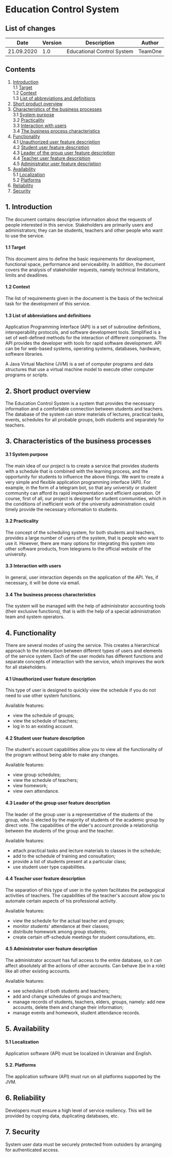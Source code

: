 # Education Control System
## List of changes
| Date | Version | Description | Author |
| ------------ | ------------- | ------------ | ------------- |
| 21.09.2020 | 1.0 | Educational Control System | TeamOne |

## Contents
1. [Introduction](#1-introduction)  
1.1 [Target](#11-target)  
1.2 [Context](#12-context)  
1.3 [List of abbreviations and definitions](#13-list-of-abbreviations-and-definitions)  
2. [Short product overview](#2-short-product-overview)  
3. [Characteristics of the business processes](#3-characteristics-of-the-business-processes)  
3.1 [System purpose](#31-system-purpose)  
3.2 [Practicality](#32-practicality)  
3.3 [Interaction with users](#33-interaction-with-users)  
3.4 [The business process characteristics](#34-the-business-process-characteristics)  
4. [Functionality](#4-functionality)  
4.1 [Unauthorized user feature description](#41-unauthorized-user-feature-description)  
4.2 [Student user feature description](#42-student-user-feature-description)  
4.3 [Leader of the group user feature description](#43-leader-of-the-group-user-feature-description)  
4.4 [Teacher user feature description](#44-teacher-user-feature-description)  
4.5 [Administrator user feature description](#45-administrator-user-feature-description)  
5. [Availability](#5-availability)  
5.1 [Localization](#51-localization)  
5.2 [Platforms](#52-platforms)  
6. [Reliability](#6-reliability)  
7. [Security](#7-security)  
## 1. Introduction
The document contains descriptive information about the requests of people interested in this service. Stakeholders are primarily users and administrators; they can be students, teachers and other people who want to use the service.
#### 1.1 Target
This document aims to define the basic requirements for development, functional space, performance and serviceability. In addition, the document covers the analysis of stakeholder requests, namely technical limitations, limits and deadlines.
#### 1.2 Context
The list of requirements given in the document is the basis of the technical task for the development of this service.
#### 1.3 List of abbreviations and definitions
Application Programming Interface (API) is a set of subroutine definitions, interoperability protocols, and software development tools. Simplified is a set of well-defined methods for the interaction of different components. The API provides the developer with tools for rapid software development. API can be for web-based systems, operating systems, databases, hardware, software libraries.

A Java Virtual Machine (JVM) is a set of computer programs and data structures that use a virtual machine model to execute other computer programs or scripts.
## 2. Short product overview
The Education Control System is a system that provides the necessary information and a comfortable connection between students and teachers. The database of the system can store materials of lectures, practical tasks, events, schedules for all probable groups, both students and separately for teachers.
## 3. Characteristics of the business processes
#### 3.1 System purpose
The main idea of our project is to create a service that provides students with a schedule that is combined with the learning process, and the opportunity for students to influence the above things. We want to create a very simple and flexible application programming interface (API). For example, in the form of a telegram bot, so that any university or student community can afford its rapid implementation and efficient operation. Of course, first of all, our project is designed for student communities, which in the conditions of inefficient work of the university administration could timely provide the necessary information to students.
#### 3.2 Practicality
The concept of the scheduling system, for both students and teachers, provides a large number of users of the system, that is people who want to use it.
However, there are many options for integrating this system into other software products, from telegrams to the official website of the university.
#### 3.3 Interaction with users
In general, user interaction depends on the application of the API. Yes, if necessary, it will be done via email.
#### 3.4 The business process characteristics
The system will be managed with the help of administrator accounting tools (their exclusive functions), that is with the help of a special administration team and system operators.
## 4. Functionality
There are several modes of using the service. This creates a hierarchical approach to the interaction between different types of users and elements of the service system. Each of the user models has different functions and separate concepts of interaction with the service, which improves the work for all stakeholders.
#### 4.1 Unauthorized user feature description
This type of user is designed to quickly view the schedule if you do not need to use other system functions.

Available features:
* view the schedule of groups;
* view the schedule of teachers;
* log in to an existing account.

#### 4.2 Student user feature description
The student's account capabilities allow you to view all the functionality of the program without being able to make any changes.

Available features:
* view group schedules;
* view the schedule of teachers;
* view homework;
* view own attendance.

#### 4.3 Leader of the group user feature description
The leader of the group user is a representative of the students of the group, who is elected by the majority of students of the academic group by direct vote. The capabilities of the elder's account provide a relationship between the students of the group and the teacher.

Available features:
* attach practical tasks and lecture materials to classes in the schedule;
* add to the schedule of training and consultation;
* provide a list of students present at a particular class;
* use student user type capabilities.

#### 4.4 Teacher user feature description
The separation of this type of user in the system facilitates the pedagogical activities of teachers. The capabilities of the teacher's account allow you to automate certain aspects of his professional activity.

Available features:
* view the schedule for the actual teacher and groups;
* monitor students' attendance at their classes;
* distribute homework among group students;
* create certain off-schedule meetings for student consultations, etc.

#### 4.5 Administrator user feature description
The administrator account has full access to the entire database, so it can affect
absolutely all the actions of other accounts. Can behave (be in a role) like all other existing accounts.

Available features:
* see schedules of both students and teachers;
* add and change schedules of groups and teachers;
* manage records of students, teachers, elders, groups, namely: add new accounts, delete them and change their information;
* manage events and homework, student attendance records.

## 5. Availability
#### 5.1 Localization
Application software (API) must be localized in Ukrainian and English.

#### 5.2. Platforms
The application software (API) must run on all platforms supported by the JVM.

## 6. Reliability
Developers must ensure a high level of service resiliency. This will be provided by copying data, duplicating databases, etc.

## 7. Security
System user data must be securely protected from outsiders by arranging for authenticated access.
